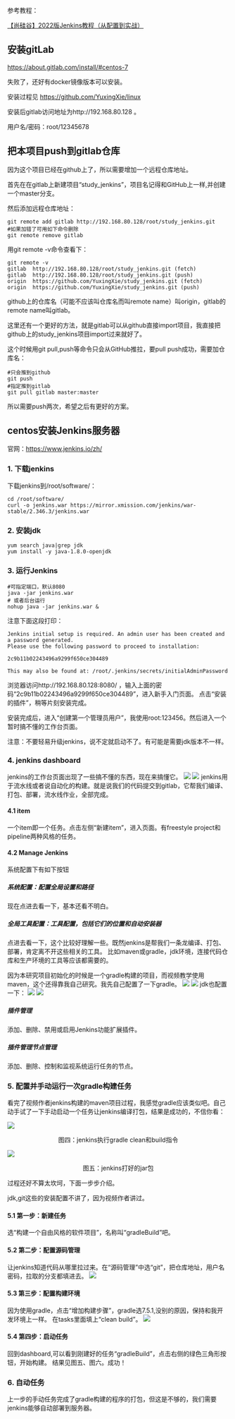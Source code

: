 参考教程：

[【尚硅谷】2022版Jenkins教程（从配置到实战）](!https://www.youtube.com/playlist?list=PLmOn9nNkQxJH7_AY3ZDTWgD5FIodz1Loh)

## 安装gitLab

https://about.gitlab.com/install/#centos-7

失败了，还好有docker镜像版本可以安装。

安装过程见 https://github.com/YuxingXie/linux

安装后gitlab访问地址为http://192.168.80.128 。

用户名/密码：root/12345678

## 把本项目push到gitlab仓库

因为这个项目已经在github上了，所以需要增加一个远程仓库地址。


首先在在gitlab上新建项目“study_jenkins”，项目名记得和GitHub上一样,并创建一个master分支。

然后添加远程仓库地址：
```text
git remote add gitlab http://192.168.80.128/root/study_jenkins.git
#如果加错了可用如下命令删除
git remote remove gitlab
```
用git remote -v命令查看下：
```text
git remote -v
gitlab  http://192.168.80.128/root/study_jenkins.git (fetch)
gitlab  http://192.168.80.128/root/study_jenkins.git (push)
origin  https://github.com/YuxingXie/study_jenkins.git (fetch)
origin  https://github.com/YuxingXie/study_jenkins.git (push)
```
github上的仓库名（可能不应该叫仓库名而叫remote name）叫origin，gitlab的remote name叫gitlab。

这里还有一个更好的方法，就是gitlab可以从github直接import项目，我直接把github上的study_jenkins项目import过来就好了。

这个时候用git pull,push等命令只会从GitHub推拉，要pull push成功，需要加仓库名：
```text
#只会推到github
git push
#指定推到gitlab
git pull gitlab master:master
```
所以需要push两次，希望之后有更好的方案。

## centos安装Jenkins服务器
官网：https://www.jenkins.io/zh/
### 1. 下载jenkins
下载jenkins到/root/software/：
```text
cd /root/software/
curl -o jenkins.war https://mirror.xmission.com/jenkins/war-stable/2.346.3/jenkins.war
```

### 2. 安装jdk

```text
yum search java|grep jdk
yum install -y java-1.8.0-openjdk
```
### 3. 运行Jenkins

```text
#可指定端口，默认8080
java -jar jenkins.war
# 或者后台运行
nohup java -jar jenkins.war &
```

注意下面这段打印：
```text
Jenkins initial setup is required. An admin user has been created and a password generated.
Please use the following password to proceed to installation:

2c9b11b02243496a9299f650ce304489

This may also be found at: /root/.jenkins/secrets/initialAdminPassword

```
浏览器访问http://192.168.80.128:8080/ ，输入上面的密码“2c9b11b02243496a9299f650ce304489”，进入新手入门页面。
点击“安装的插件”，稍等片刻安装完成。

安装完成后，进入“创建第一个管理员用户”，我使用root:123456。然后进入一个暂时搞不懂的工作台页面。

注意：不要轻易升级jenkins，说不定就启动不了。有可能是需要jdk版本不一样。

### 4. jenkins dashboard

jenkins的工作台页面出现了一些搞不懂的东西，现在来搞懂它。
![](https://github.com/YuxingXie/study_jenkins/blob/master/assets/img/jenkins001.png)
![](http://192.168.80.128/root/study_jenkins/-/blob/master/assets/img/jenkins001.png)
jenkins用于流水线或者说自动化的构建。就是说我们的代码提交到gitlab，它帮我们编译、打包、部署，流水线作业，全部完成。

#### 4.1 item

一个item即一个任务。点击左侧“新建item”，进入页面。有freestyle project和pipeline两种风格的任务。

#### 4.2 Manage Jenkins

系统配置下有如下按钮

##### 系统配置：配置全局设置和路径

现在点进去看一下，基本还看不明白。

##### 全局工具配置：工具配置，包括它们的位置和自动安装器

点进去看一下，这个比较好理解一些。既然jenkins是帮我们一条龙编译、打包、部署，肯定离不开这些相关的工具。
比如maven或gradle，jdk环境，连接代码仓库和生产环境的工具等应该都需要的。

因为本研究项目初始化的时候是一个gradle构建的项目，而视频教学使用maven，这个还得靠我自己研究。我先自己配置了一下gradle。
![](https://github.com/YuxingXie/study_jenkins/blob/master/assets/img/jenkins002.png)
![](http://192.168.80.128/root/study_jenkins/-/blob/master/assets/img/jenkins002.png)
jdk也配置一下：
![](https://github.com/YuxingXie/study_jenkins/blob/master/assets/img/jenkins003.png)
![](http://192.168.80.128/root/study_jenkins/-/blob/master/assets/img/jenkins003.png)
##### 插件管理
添加、删除、禁用或启用Jenkins功能扩展插件。
##### 插件管理节点管理
添加、删除、控制和监视系统运行任务的节点。

### 5. 配置并手动运行一次gradle构建任务

看完了视频作者jenkins构建的maven项目过程，我感觉gradle应该类似吧。自己动手试了一下手动启动一个任务让jenkins编译打包，结果是成功的，不信你看：

![](https://github.com/YuxingXie/study_jenkins/blob/master/assets/img/jenkins004.png)
<div align="center">图四：jenkins执行gradle clean和build指令</div>


![](https://github.com/YuxingXie/study_jenkins/blob/master/assets/img/jenkins005.png)
<div align="center">图五：jenkins打好的jar包</div>

过程还好不算太坎坷，下面一步步介绍。

jdk,git这些的安装配置不讲了，因为视频作者讲过。

#### 5.1 第一步：新建任务

选“构建一个自由风格的软件项目”，名称叫“gradleBuild”吧。

#### 5.2 第二步：配置源码管理

让jenkins知道代码从哪里拉过来。在“源码管理”中选“git”，把仓库地址，用户名密码，拉取的分支都填进去。
![](https://github.com/YuxingXie/study_jenkins/blob/master/assets/img/jenkins006.png)

#### 5.3 第三步：配置构建环境

因为使用gradle，点击“增加构建步骤”，gradle选7.5.1,没别的原因，保持和我开发环境上一样。
在tasks里面填上“clean build”。
![](https://github.com/YuxingXie/study_jenkins/blob/master/assets/img/jenkins007.png)

#### 5.4 第四步：启动任务
回到dashboard,可以看到刚建好的任务“gradleBuild”，点击右侧的绿色三角形按钮，开始构建。
结果见图五、图六。成功！


### 6. 自动任务

上一步的手动任务完成了gradle构建的程序的打包，但这是不够的，我们需要jenkins能够自动部署到服务器。

